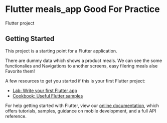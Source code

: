 # Flutter meals_app Good For Practice

Flutter project 

## Getting Started

This project is a starting point for a Flutter application.

There are dummy data which shows a product meals.
We can see the some functionalies and Navigations to another screens, easy filering meals alse Favorite them!

A few resources to get you started if this is your first Flutter project:

- [Lab: Write your first Flutter app](https://flutter.dev/docs/get-started/codelab)
- [Cookbook: Useful Flutter samples](https://flutter.dev/docs/cookbook)

For help getting started with Flutter, view our
[online documentation](https://flutter.dev/docs), which offers tutorials,
samples, guidance on mobile development, and a full API reference.
